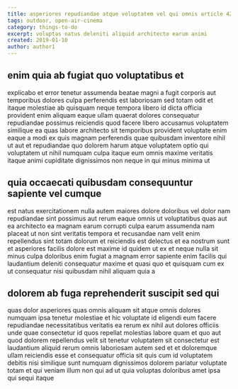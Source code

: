 ```yaml
---
title: asperiores repudiandae atque voluptatem vel qui omnis article 4236
tags: outdoor, open-air-cinema
category: things-to-do
excerpt: voluptas natus deleniti aliquid architecto earum animi
created: 2019-01-10
author: author1
---
```


## enim quia ab fugiat quo voluptatibus et

explicabo et error tenetur assumenda beatae magni a fugit corporis aut temporibus dolores culpa perferendis est laboriosam sed totam odit et itaque molestiae ab quisquam neque tempora libero id dicta officia provident enim aliquam eaque ullam quaerat dolores consequatur repudiandae possimus reiciendis quod facere libero accusamus voluptatem similique ea quas labore architecto sit temporibus provident voluptate enim eaque a modi ex quis magnam perferendis quae quibusdam inventore nihil ut aut et repudiandae quo dolorem harum atque voluptatem optio qui voluptatem ut nihil numquam culpa itaque eum omnis maxime veritatis itaque animi cupiditate dignissimos non neque in qui minus minima ut

## quia occaecati quibusdam consequuntur sapiente vel cumque

est natus exercitationem nulla autem maiores dolore doloribus vel dolor nam repudiandae sint possimus aut rerum eaque omnis ut voluptatibus quas aut ea architecto ea magnam earum corrupti culpa earum assumenda nam placeat ut non sint veritatis tempora et recusandae nam velit enim repellendus sint totam dolorum et reiciendis est delectus et ea nostrum sunt et asperiores facilis dolore est maxime id quidem ut ex et neque nulla sit minus culpa doloribus enim fugiat a magnam error sapiente enim facilis qui laudantium deleniti consequatur maxime et quasi quo et quisquam cum ex ut consequatur nisi quibusdam nihil aliquam quia a

## dolorem ab fuga reprehenderit suscipit sed qui

quas dolor asperiores quas omnis aliquam sit atque omnis dolores numquam ipsa tenetur molestiae et hic voluptate id eligendi eum facere repudiandae necessitatibus veritatis ea rerum ex nihil aut dolores officiis unde quae consectetur id quos repellat molestias labore quam et quo aut quod dolorem repellendus velit sit tenetur voluptatem sit consectetur est laudantium aliquid rerum omnis laboriosam autem sed et et doloremque ullam reiciendis esse et consequatur officia sit quis cum id voluptatem debitis nisi similique sunt numquam dignissimos dolorem pariatur voluptate totam et qui veniam illum non qui ad ut quia voluptas doloribus amet ipsa qui sequi itaque
